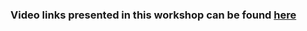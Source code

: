 ### Video links presented in this workshop can be found [here](http://nhinbre.org/bioinformatics-modules/)